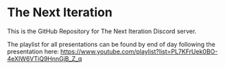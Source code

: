 # The Next Iteration 

This is the GitHub Repository for The Next Iteration Discord server.

The playlist for all presentations can be found by end of day following the presentation here: https://www.youtube.com/playlist?list=PL7KFrUek0BO-4eXIW6VTiQ9HnnGjB_Z_q
